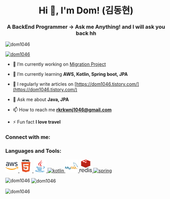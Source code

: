 
<h1 align="center">Hi 👋, I'm Dom! (김동현)</h1>
<h3 align="center">A BackEnd Programmer -> Ask me Anything! and I will ask you back hh</h3>

<p align="left"> <img src="https://komarev.com/ghpvc/?username=dom1046&label=Profile%20views&color=0e75b6&style=flat" alt="dom1046" /> </p>

<p align="left"> <a href="https://github.com/ryo-ma/github-profile-trophy"><img src="https://github-profile-trophy.vercel.app/?username=dom1046" alt="dom1046" /></a> </p>

- 🔭 I’m currently working on [Migration Project](https://github.com/prgrms-be-devcourse/NBE2_3_Team7)

- 🌱 I’m currently learning **AWS, Kotlin, Spring boot, JPA**

- 📝 I regularly write articles on [https://dom1046.tistory.com/](https://dom1046.tistory.com/)

- 💬 Ask me about **Java, JPA**

- 📫 How to reach me **rkrkwnj1046@gmail.com**

- ⚡ Fun fact **I love travel**

<h3 align="left">Connect with me:</h3>
<p align="left">
</p>

<h3 align="left">Languages and Tools:</h3>
<p align="left"> <a href="https://aws.amazon.com" target="_blank" rel="noreferrer"> <img src="https://raw.githubusercontent.com/devicons/devicon/master/icons/amazonwebservices/amazonwebservices-original-wordmark.svg" alt="aws" width="40" height="40"/> </a> <a href="https://www.w3.org/html/" target="_blank" rel="noreferrer"> <img src="https://raw.githubusercontent.com/devicons/devicon/master/icons/html5/html5-original-wordmark.svg" alt="html5" width="40" height="40"/> </a> <a href="https://www.java.com" target="_blank" rel="noreferrer"> <img src="https://raw.githubusercontent.com/devicons/devicon/master/icons/java/java-original.svg" alt="java" width="40" height="40"/> </a> <a href="https://kotlinlang.org" target="_blank" rel="noreferrer"> <img src="https://www.vectorlogo.zone/logos/kotlinlang/kotlinlang-icon.svg" alt="kotlin" width="40" height="40"/> </a> <a href="https://www.mysql.com/" target="_blank" rel="noreferrer"> <img src="https://raw.githubusercontent.com/devicons/devicon/master/icons/mysql/mysql-original-wordmark.svg" alt="mysql" width="40" height="40"/> </a> <a href="https://redis.io" target="_blank" rel="noreferrer"> <img src="https://raw.githubusercontent.com/devicons/devicon/master/icons/redis/redis-original-wordmark.svg" alt="redis" width="40" height="40"/> </a> <a href="https://spring.io/" target="_blank" rel="noreferrer"> <img src="https://www.vectorlogo.zone/logos/springio/springio-icon.svg" alt="spring" width="40" height="40"/> </a> </p>

<p><img align="left" src="https://github-readme-stats.vercel.app/api/top-langs?username=dom1046&show_icons=true&locale=en&layout=compact" alt="dom1046" /></p>

<p>&nbsp;<img align="center" src="https://github-readme-stats.vercel.app/api?username=dom1046&show_icons=true&locale=en" alt="dom1046" /></p>

<p><img align="center" src="https://github-readme-streak-stats.herokuapp.com/?user=dom1046&" alt="dom1046" /></p>
